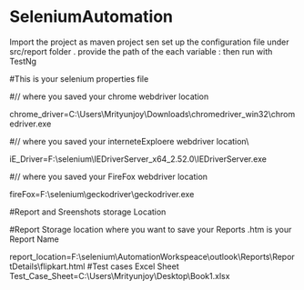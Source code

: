 # SeleniumAutomation

Import the project as maven   project sen set up the configuration file under src/report folder . provide the path 
of the each variable : then run with TestNg 

#This is your selenium properties file

#// where you saved your chrome webdriver location 

chrome_driver=C:\\Users\\Mrityunjoy\\Downloads\\chromedriver_win32\\chromedriver.exe

#// where you saved your interneteExploere webdriver location\

iE_Driver=F:\\selenium\\IEDriverServer_x64_2.52.0\\IEDriverServer.exe

#// where you saved your FireFox webdriver location

fireFox=F:\\selenium\\geckodriver\\geckodriver.exe

#Report and Sreenshots storage Location


#Report Storage location where you want to save your Reports .htm is your Report Name

report_location=F:\\selenium\\AutomationWorkspeace\\outlook\\Reports\\ReportDetails\\flipkart.html
#Test cases Excel Sheet
Test_Case_Sheet=C:\\Users\\Mrityunjoy\\Desktop\\Book1.xlsx


